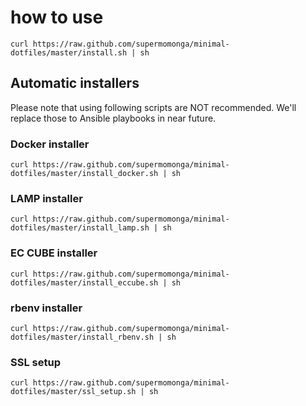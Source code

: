 
# how to use

`curl https://raw.github.com/supermomonga/minimal-dotfiles/master/install.sh | sh`

## Automatic installers

Please note that using following scripts are NOT recommended.
We'll replace those to Ansible playbooks in near future.

### Docker installer

`curl https://raw.github.com/supermomonga/minimal-dotfiles/master/install_docker.sh | sh`

### LAMP installer

`curl https://raw.github.com/supermomonga/minimal-dotfiles/master/install_lamp.sh | sh`

### EC CUBE installer

`curl https://raw.github.com/supermomonga/minimal-dotfiles/master/install_eccube.sh | sh`

### rbenv installer

`curl https://raw.github.com/supermomonga/minimal-dotfiles/master/install_rbenv.sh | sh`

### SSL setup

`curl https://raw.github.com/supermomonga/minimal-dotfiles/master/ssl_setup.sh | sh`
